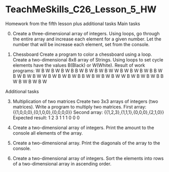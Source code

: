 # TeachMeSkills_C26_Lesson_5_HW
Homework from the fifth lesson plus additional tasks
Main tasks

0. Create a three-dimensional array of integers.
Using loops, go through the entire array and increase each
element for a given number. Let the number that will be
increase each element, set from the console.

1. Chessboard
Create a program to color a chessboard using a loop.
Create a two-dimensional 8x8 array of Strings. Using loops to set
cycle elements have the values ​​B(Black) or W(White). Result of work
programs:
W B W B W B W B
B W B W B W B W
W B W B W B W B
B W B W B W B W
W B W B W B W B
B W B W B W B W
W B W B W B W B
B W B W B W B W

Additional tasks

3. Multiplication of two matrices
Create two 3x3 arrays of integers (two matrices).
Write a program to multiply two matrices.
First array: {{1,0,0,0},{0,1,0,0},{0,0,0,0}}
Second array: {{1,2,3},{1,1,1},{0,0,0},{2,1,0}}
Expected result: 1 2 3 1 1 1 0 0 0

4. Create a two-dimensional array of integers. Print the amount to the console
all elements of the array.

5. Create a two-dimensional array. Print the diagonals of the array to the console.
   
6. Create a two-dimensional array of integers. Sort the elements into
rows of a two-dimensional array in ascending order.
